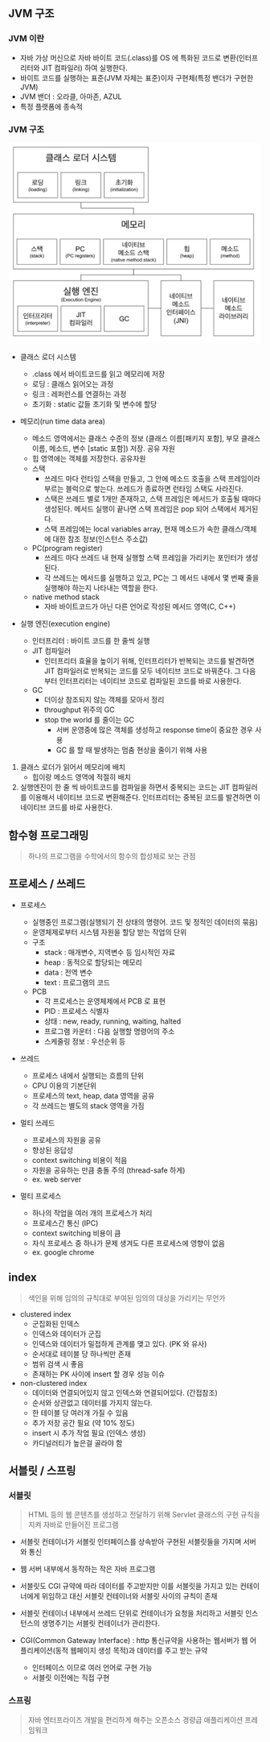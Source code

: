 ## JVM 구조

### JVM 이란
- 자바 가상 머신으로 자바 바이트 코드(.class)를 OS 에 특화된 코드로 변환(인터프리터와 JIT 컴파일러) 하여 실행한다.
- 바이트 코드를 실행하는 표준(JVM 자체는 표준)이자 구현체(특정 밴더가 구현한 JVM)
- JVM 밴더 : 오라클, 아마존, AZUL
- 특정 플랫폼에 종속적

### JVM 구조
<!-- <img src="../img/jvm-structure.jpg" alt="JVM 구조"> -->
![JVM 구조](../img/jvm-structure.jpg)

- 클래스 로더 시스템
    - .class 에서 바이트코드를 읽고 메모리에 저장
    - 로딩 : 클래스 읽어오는 과정
    - 링크 : 레퍼런스를 연결하는 과정
    - 초기화 : static 값들 초기화 및 변수에 할당

- 메모리(run time data area)
    - 메소드 영역에서는 클래스 수준의 정보 (클래스 이름[패키지 포함], 부모 클래스 이름, 메소드, 변수 [static 포함]) 저장. 공유 자원
    - 힙 영역에는 객체를 저장한다. 공유자원
    - 스택 
        - 쓰레드 마다 런타임 스택을 만들고, 그 안에 메소드 호출을 스택 프레임이라 부르는 블럭으로 쌓는다. 쓰레드가 종료하면 런타임 스택도 사라진다.
        - 스택은 쓰레드 별로 1개만 존재하고, 스택 프레임은 메서드가 호출될 때마다 생성된다. 메서드 실행이 끝나면 스택 프레임은 pop 되어 스택에서 제거된다.
        - 스택 프레임에는 local variables array, 현재 메소드가 속한 클래스/객체에 대한 참조 정보(인스턴스 주소값)
    - PC(program register)
        - 쓰레드 마다 쓰레드 내 현재 실행할 스택 프레임을 가리키는 포인터가 생성된다.
        - 각 쓰레드는 메서드를 실행하고 있고, PC는 그 메서드 내에서 몇 번째 줄을 실행해야 하는지 나타내는 역할을 한다.
    - native method stack
        - 자바 바이트코드가 아닌 다른 언어로 작성된 메서드 영역(C, C++)

- 실행 엔진(execution engine)
    - 인터프리터 : 바이트 코드를 한 줄씩 실행
    - JIT 컴파일러 
        - 인터프리터 효율을 높이기 위해, 인터프리터가 반복되는 코드를 발견하면 JIT 컴파일러로 반복되는 코드를 모두 네이티브 코드로 바꿔준다. 그 다음부터 인터프리터는 네이티브 코드로 컴파일된 코드를 바로 사용한다.
    - GC
        - 더이상 참조되지 않는 객체를 모아서 정리
        - throughput 위주의 GC 
        - stop the world 를 줄이는 GC
            - 서버 운영중에 많은 객체를 생성하고 response time이 중요한 경우 사용
            - GC 를 할 때 발생하는 멈춤 현상을 줄이기 위해 사용 

1. 클래스 로더가 읽어서 메모리에 배치
    - 힙이랑 메소드 영역에 적절히 배치
2. 실행엔진이 한 줄 씩 바이트코드를 컴파일을 하면서 중복되는 코드는 JIT 컴파일러를 이용해서 네이티브 코드로 변환해준다. 인터프리터는 중복된 코드를 발견하면 이 네이티브 코드를 바로 사용한다.  

## 함수형 프로그래밍
> 하나의 프로그램을 수학에서의 함수의 합성체로 보는 관점

## 프로세스 / 쓰레드

- 프로세스
    - 실행중인 프로그램(실행되기 전 상태의 명령어. 코드 및 정적인 데이터의 묶음)
    - 운영체제로부터 시스템 자원을 할당 받는 작업의 단위
    - 구조
        - stack : 매개변수, 지역변수 등 임시적인 자료
        - heap : 동적으로 할당되는 메모리
        - data : 전역 변수
        - text : 프로그램의 코드
    - PCB
        - 각 프로세스는 운영체제에서 PCB 로 표현
        - PID : 프로세스 식별자
        - 상태 : new, ready, running, waiting, halted
        - 프로그램 카운터 : 다음 실행할 명령어의 주소
        - 스케줄링 정보 : 우선순위 등

- 쓰레드
    - 프로세스 내에서 실행되는 흐름의 단위
    - CPU 이용의 기본단위
    - 프로세스의 text, heap, data 영역을 공유
    - 각 쓰레드는 별도의 stack 영역을 가짐

- 멀티 쓰레드
    - 프로세스의 자원을 공유
    - 향상된 응답성 
    - context switching 비용이 적음
    - 자원을 공유하는 만큼 충돌 주의 (thread-safe 하게)
    - ex. web server

- 멀티 프로세스
    - 하나의 작업을 여러 개의 프로세스가 처리
    - 프로세스간 통신 (IPC)
    - context switching 비용이 큼
    - 자식 프로세스 중 하나가 문제 생겨도 다른 프로세스에 영향이 없음
    - ex. google chrome

## index
> 색인을 위해 임의의 규칙대로 부여된 임의의 대상을 가리키는 무언가

- clustered index
    - 군집화된 인덱스
    - 인덱스와 데이터가 군집
    - 인덱스와 데이터가 밀접하게 관계를 맺고 있다. (PK 와 유사)
    - 순서대로 테이블 당 하나씩만 존재
    - 범위 검색 시 좋음
    - 존재하는 PK 사이에 insert 할 경우 성능 이슈
- non-clustered index
    - 데이터와 연결되어있지 않고 인덱스와 연결되어있다. (간접참조)
    - 순서와 상관없고 데이터를 가지지 않는다.
    - 한 테이블 당 여러개 가질 수 있음
    - 추가 저장 공간 필요 (약 10% 정도)
    - insert 시 추가 작업 필요 (인덱스 생성)
    - 카디널러티가 높은걸 골라야 함

## 서블릿 / 스프링

### 서블릿
> HTML 등의 웹 콘텐츠를 생성하고 전달하기 위해 Servlet 클래스의 구현 규칙을 지켜 자바로 만들어진 프로그램

- 서블릿 컨테이너가 서블릿 인터페이스를 상속받아 구현된 서블릿들을 가지며 서버와 통신
- 웹 서버 내부에서 동작하는 작은 자바 프로그램
- 서블릿도 CGI 규약에 따라 데이터를 주고받지만 이를 서블릿을 가지고 있는 컨테이너에게 위임하고 대신 서블릿 컨테이너와 서블릿 사이의 규칙이 존재
- 서블릿 컨테이너 내부에서 쓰레드 단위로 컨테이너가 요청을 처리하고 서블릿 인스턴스의 생명주기는 서블릿 컨테이너가 관리한다.

- CGI(Common Gateway Interface) : http 통신규약을 사용하는 웹서버가 웹 어플리케이션(동적 웹페이지 생성 목적)과 데이터를 주고 받는 규약
    - 인터페이스 이므로 여러 언어로 구현 가능
    - 서블릿 이전에는 직접 구현

### 스프링
> 자바 엔터프라이즈 개발을 편리하게 해주는 오픈소스 경량급 애플리케이션 프레임워크